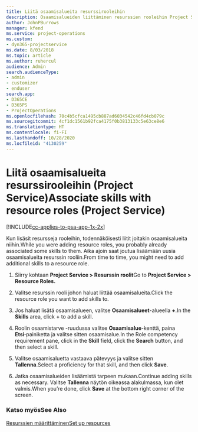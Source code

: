 ```yaml
---
title: Liitä osaamisalueita resurssirooleihin
description: Osaamisalueiden liittäminen resurssien rooleihin Project Servicessä
author: JohnPBurrows
manager: kfend
ms.service: project-operations
ms.custom:
- dyn365-projectservice
ms.date: 8/03/2018
ms.topic: article
ms.author: ruhercul
audience: Admin
search.audienceType:
- admin
- customizer
- enduser
search.app:
- D365CE
- D365PS
- ProjectOperations
ms.openlocfilehash: 70c4b5cfca1495cb887ad6034542c46fd4cb079c
ms.sourcegitcommit: 4cf1dc1561b92fca4175f0b3813133c5e63ce8e6
ms.translationtype: HT
ms.contentlocale: fi-FI
ms.lasthandoff: 10/28/2020
ms.locfileid: "4130259"
---
```

# <a name="associate-skills-with-resource-roles-project-service"></a><span data-ttu-id="48ebe-103">Liitä osaamisalueita resurssirooleihin (Project Service)</span><span class="sxs-lookup"><span data-stu-id="48ebe-103">Associate skills with resource roles (Project Service)</span></span>

[!INCLUDE[cc-applies-to-psa-app-1x-2x](../includes/cc-applies-to-psa-app-1x-2x.md)]

<span data-ttu-id="48ebe-104">Kun lisäsit resursseja rooleihin, todennäköisesti liitit joitakin osaamisalueita niihin.</span><span class="sxs-lookup"><span data-stu-id="48ebe-104">While you were adding resource roles, you probably already associated some skills to them.</span></span> <span data-ttu-id="48ebe-105">Aika ajoin saat joutua lisäämään uusia osaamisalueita resurssin rooliin.</span><span class="sxs-lookup"><span data-stu-id="48ebe-105">From time to time, you might need to add additional skills to a resource role.</span></span>  
  
1.  <span data-ttu-id="48ebe-106">Siirry kohtaan **Project Service > Resurssin roolit**</span><span class="sxs-lookup"><span data-stu-id="48ebe-106">Go to **Project Service > Resource Roles.**</span></span>  
  
2.  <span data-ttu-id="48ebe-107">Valitse resurssin rooli johon haluat liittää osaamisalueita.</span><span class="sxs-lookup"><span data-stu-id="48ebe-107">Click the resource role you want to add skills to.</span></span>  
  
3.  <span data-ttu-id="48ebe-108">Jos haluat lisätä osaamisalueen, valitse **Osaamisalueet**-alueella **+**.</span><span class="sxs-lookup"><span data-stu-id="48ebe-108">In the **Skills** area, click **+** to add a skill.</span></span>  
  
4.  <span data-ttu-id="48ebe-109">Roolin osaamistarve -ruudussa valitse **Osaamisalue**-kenttä, paina **Etsi**‑painiketta ja valitse sitten osaamisalue.</span><span class="sxs-lookup"><span data-stu-id="48ebe-109">In the Role competency requirement pane, click in the **Skill** field, click the **Search** button,  and then select a skill.</span></span>  
  
5.  <span data-ttu-id="48ebe-110">Valitse osaamisaluetta vastaava pätevyys ja valitse sitten **Tallenna**.</span><span class="sxs-lookup"><span data-stu-id="48ebe-110">Select a proficiency for that skill, and then click **Save**.</span></span>  
  
6.  <span data-ttu-id="48ebe-111">Jatka osaamisalueiden lisäämistä tarpeen mukaan.</span><span class="sxs-lookup"><span data-stu-id="48ebe-111">Continue adding skills as necessary.</span></span> <span data-ttu-id="48ebe-112">Valitse **Tallenna** näytön oikeassa alakulmassa, kun olet valmis.</span><span class="sxs-lookup"><span data-stu-id="48ebe-112">When you’re done, click **Save** at the bottom right corner of the screen.</span></span>  
  
### <a name="see-also"></a><span data-ttu-id="48ebe-113">Katso myös</span><span class="sxs-lookup"><span data-stu-id="48ebe-113">See Also</span></span>  
 [<span data-ttu-id="48ebe-114">Resurssien määrittäminen</span><span class="sxs-lookup"><span data-stu-id="48ebe-114">Set up resources</span></span>](../psa/set-up-resources.md)
